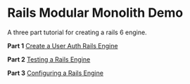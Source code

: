 # Rails Modular Monolith Demo

A three part tutorial for creating a rails 6 engine.

**Part 1**
[Create a User Auth Rails Engine](https://www.hocnest.com/blog/create-user-rails-engine/)

**Part 2**
[Testing a Rails Engine](https://www.hocnest.com/blog/testing-modular-monolith-engines/)

**Part 3**
[Configuring a Rails Engine](https://www.hocnest.com/blog/configure-rails-engine/)
